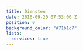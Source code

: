 ```yaml
---
title: Diensten
date: 2016-09-20 07:53:00 Z
position: 0
background_color: "#71b1c7"
lists:
  services: true
---
```


